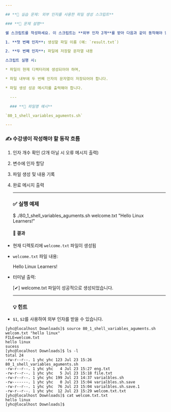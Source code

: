 ```yaml
---

## **🧪 실습 문제: 외부 인자를 사용한 파일 생성 스크립트**

### **📘 문제 설명**

쉘 스크립트를 작성하세요. 이 스크립트는 **외부 인자 2개**를 받아 다음과 같이 동작해야 합니다:

1. **첫 번째 인자**: 생성할 파일 이름 (예: `result.txt`)

2. **두 번째 인자**: 파일에 저장할 문자열 내용

스크립트 실행 시:

* 파일이 현재 디렉터리에 생성되어야 하며,

* 파일 내부에 두 번째 인자의 문자열이 저장되어야 합니다.

* 파일 생성 성공 메시지를 출력해야 합니다.

  ---

  ### **📄 파일명 예시**

`80_1_shell_variables_aguments.sh`

---
```


### **✍️ 수강생이 작성해야 할 동작 흐름**

1. 인자 개수 확인 (2개 아닐 시 오류 메시지 출력)

2. 변수에 인자 할당

3. 파일 생성 및 내용 기록

4. 완료 메시지 출력

   ---

   ### **✅ 실행 예제**

   $ ./80\_1\_shell\_variables\_aguments.sh welcome.txt "Hello Linux Learners\!"  
   

   #### **📂 결과**

* 현재 디렉토리에 `welcome.txt` 파일이 생성됨

* `welcome.txt` 파일 내용:

  Hello Linux Learners\!  
    
* 터미널 출력:

  \[✔\] welcome.txt 파일이 성공적으로 생성되었습니다.  
    
  ---

  ### **💡 힌트**

* `$1`, `$2`를 사용하여 외부 인자를 받을 수 있습니다.
```
[yhc@localhost Downloads]$ source 80_1_shell_variables_aguments.sh welcom.txt "hello linux" 
FILE=welcom.txt
hello linux
sucess
[yhc@localhost Downloads]$ ls -l 
total 24
-rw-r--r--. 1 yhc yhc 123 Jul 23 15:26 80_1_shell_variables_aguments.sh
-rw-r--r--. 1 yhc yhc   4 Jul 23 15:27 eng.txt
-rw-r--r--. 1 yhc yhc   5 Jul 23 15:18 file.txt
-rw-r--r--. 1 yhc yhc 199 Jul 23 14:37 varialbles.sh
-rw-------. 1 yhc yhc   0 Jul 23 15:04 varialbles.sh.save
-rw-r--r--. 1 yhc yhc  76 Jul 23 15:04 varialbles.sh.save.1
-rw-r--r--. 1 yhc yhc  12 Jul 23 15:29 welcom.txt.txt
[yhc@localhost Downloads]$ cat welcom.txt.txt 
hello linux
[yhc@localhost Downloads]$ 


```
